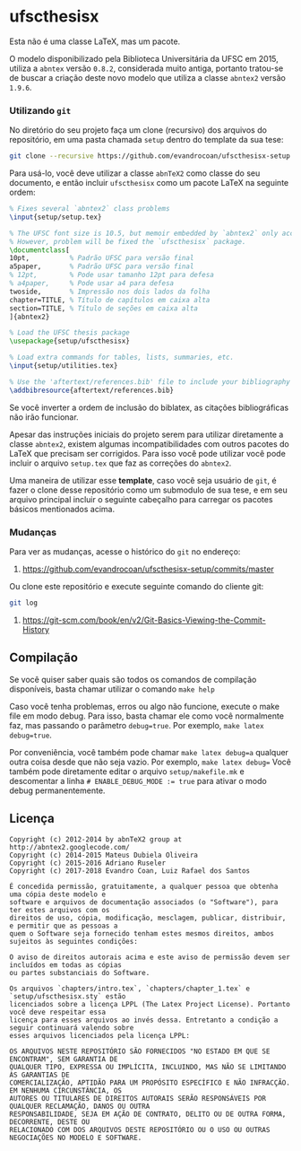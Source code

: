 # ufscthesisx

Esta não é uma classe LaTeX,
mas um pacote.

O modelo disponibilizado pela Biblioteca Universitária da UFSC em 2015,
utiliza a `abntex` versão `0.8.2`, considerada muito antiga,
portanto tratou-se de buscar a criação deste novo modelo que utiliza a classe `abntex2` versão `1.9.6`.


### Utilizando `git`

No diretório do seu projeto faça um clone (recursivo) dos arquivos do repositório,
em uma pasta chamada `setup` dentro do template da sua tese:
```bash
git clone --recursive https://github.com/evandrocoan/ufscthesisx-setup setup
```

Para usá-lo,
você deve utilizar a classe `abnTeX2` como classe do seu documento,
e então incluir `ufscthesisx` como um pacote LaTeX na seguinte ordem:
```latex
% Fixes several `abntex2` class problems
\input{setup/setup.tex}

% The UFSC font size is 10.5, but memoir embedded by `abntex2` only accepts 10 and 11pt.
% However, problem will be fixed the `ufscthesisx` package.
\documentclass[
10pt,          % Padrão UFSC para versão final
a5paper,       % Padrão UFSC para versão final
% 12pt,        % Pode usar tamanho 12pt para defesa
% a4paper,     % Pode usar a4 para defesa
twoside,       % Impressão nos dois lados da folha
chapter=TITLE, % Título de capítulos em caixa alta
section=TITLE, % Título de seções em caixa alta
]{abntex2}

% Load the UFSC thesis package
\usepackage{setup/ufscthesisx}

% Load extra commands for tables, lists, summaries, etc.
\input{setup/utilities.tex}

% Use the 'aftertext/references.bib' file to include your bibliography
\addbibresource{aftertext/references.bib}
```
Se você inverter a ordem de inclusão do biblatex,
as citações bibliográficas não irão funcionar.

Apesar das instruções iniciais do projeto serem para utilizar diretamente a classe `abntex2`,
existem algumas incompatibilidades com outros pacotes do LaTeX que precisam ser corrigidos.
Para isso você pode utilizar você pode incluir o arquivo `setup.tex` que faz as correções do `abntex2`.

Uma maneira  de utilizar esse **template**,
caso você seja usuário de `git`,
é fazer o clone desse repositório como um submodulo de sua tese,
e em seu arquivo principal incluir o seguinte cabeçalho para carregar os pacotes básicos mentionados acima.


### Mudanças

Para ver as mudanças, acesse o histórico do `git` no endereço:
1. https://github.com/evandrocoan/ufscthesisx-setup/commits/master

Ou clone este repositório e execute seguinte comando do cliente git:
```bash
git log
```
1. https://git-scm.com/book/en/v2/Git-Basics-Viewing-the-Commit-History


## Compilação

Se você quiser saber quais são todos os comandos de compilação disponíveis,
basta chamar utilizar o comando `make help`

Caso você tenha problemas,
erros ou algo não funcione,
execute o make file em modo debug.
Para isso,
basta chamar ele como você normalmente faz,
mas passando o parâmetro `debug=true`.
Por exemplo,
`make latex debug=true`.

Por conveniência,
você também pode chamar `make latex debug=a` qualquer outra coisa desde que não seja vazio.
Por exemplo,
`make latex debug=` Você também pode diretamente editar o arquivo `setup/makefile.mk` e
descomentar a linha `# ENABLE_DEBUG_MODE := true` para ativar o modo debug permanentemente.


## Licença

```
Copyright (c) 2012-2014 by abnTeX2 group at http://abntex2.googlecode.com/
Copyright (c) 2014-2015 Mateus Dubiela Oliveira
Copyright (c) 2015-2016 Adriano Ruseler
Copyright (c) 2017-2018 Evandro Coan, Luiz Rafael dos Santos

É concedida permissão, gratuitamente, a qualquer pessoa que obtenha uma cópia deste modelo e
software e arquivos de documentação associados (o "Software"), para ter estes arquivos com os
direitos de uso, cópia, modificação, mesclagem, publicar, distribuir, e permitir que as pessoas a
quem o Software seja fornecido tenham estes mesmos direitos, ambos sujeitos às seguintes condições:

O aviso de direitos autorais acima e este aviso de permissão devem ser incluídos em todas as cópias
ou partes substanciais do Software.

Os arquivos `chapters/intro.tex`, `chapters/chapter_1.tex` e `setup/ufscthesisx.sty` estão
licenciados sobre a licença LPPL (The Latex Project License). Portanto você deve respeitar essa
licença para esses arquivos ao invés dessa. Entretanto a condição a seguir continuará valendo sobre
esses arquivos licenciados pela licença LPPL:

OS ARQUIVOS NESTE REPOSITÓRIO SÃO FORNECIDOS "NO ESTADO EM QUE SE ENCONTRAM", SEM GARANTIA DE
QUALQUER TIPO, EXPRESSA OU IMPLÍCITA, INCLUINDO, MAS NÃO SE LIMITANDO ÀS GARANTIAS DE
COMERCIALIZAÇÃO, APTIDÃO PARA UM PROPÓSITO ESPECÍFICO E NÃO INFRACÇÃO. EM NENHUMA CIRCUNSTÂNCIA, OS
AUTORES OU TITULARES DE DIREITOS AUTORAIS SERÃO RESPONSÁVEIS POR QUALQUER RECLAMAÇÃO, DANOS OU OUTRA
RESPONSABILIDADE, SEJA EM AÇÃO DE CONTRATO, DELITO OU DE OUTRA FORMA, DECORRENTE, DESTE OU
RELACIONADO COM DOS ARQUIVOS DESTE REPOSITÓRIO OU O USO OU OUTRAS NEGOCIAÇÕES NO MODELO E SOFTWARE.
```




